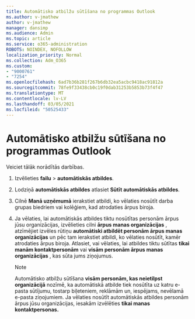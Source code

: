 ```yaml
---
title: Automātisko atbilžu sūtīšana no programmas Outlook
ms.author: v-jmathew
author: v-jmathew
manager: dansimp
ms.audience: Admin
ms.topic: article
ms.service: o365-administration
ROBOTS: NOINDEX, NOFOLLOW
localization_priority: Normal
ms.collection: Adm_O365
ms.custom:
- "9000761"
- "7254"
ms.openlocfilehash: 6ad7b36b281f267b6db32ea5acbc9418ac91812a
ms.sourcegitcommit: 78fe9f33438cb0c19f0dab31253b5853b73f4f47
ms.translationtype: MT
ms.contentlocale: lv-LV
ms.lasthandoff: 03/05/2021
ms.locfileid: "50525433"
---
```

# <a name="send-automatic-replies-from-outlook"></a>Automātisko atbilžu sūtīšana no programmas Outlook

Veiciet tālāk norādītās darbības.

1. Izvēlieties **failu**  >  **automātiskās atbildes**.
2. Lodziņā **automātiskās atbildes** atlasiet **Sūtīt automātiskās atbildes**.
3. Cilnē **Manā uzņēmumā** ierakstiet atbildi, ko vēlaties nosūtīt darba grupas biedriem vai kolēģiem, kad atrodaties ārpus biroja.
4. Ja vēlaties, lai automātiskās atbildes tiktu nosūtītas personām ārpus jūsu organizācijas, izvēlieties cilni **ārpus manas organizācijas** , atzīmējiet izvēles rūtiņu **automātiski atbildēt personām ārpus manas organizācijas** un pēc tam ierakstiet atbildi, ko vēlaties nosūtīt, kamēr atrodaties ārpus biroja. Atlasiet, vai vēlaties, lai atbildes tiktu sūtītas **tikai manām kontaktpersonām** vai **visām personām ārpus manas organizācijas** , kas sūta jums ziņojumus.

    > [!NOTE]
    > Automātisko atbilžu sūtīšana **visām personām, kas neietilpst organizācijā** nozīmē, ka automātiskā atbilde tiek nosūtīta uz katru e-pasta sūtījumu, tostarp biļeteniem, reklāmām un, iespējams, nevēlamā e-pasta ziņojumiem. Ja vēlaties nosūtīt automātiskās atbildes personām ārpus jūsu organizācijas, iesakām izvēlēties **tikai manas kontaktpersonas.**
